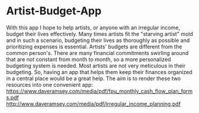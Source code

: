Artist-Budget-App
=================
With this app I hope to help artists, or anyone with an irregular income, budget their lives effectively. Many times artists fit the "starving artist" mold and in such a scenario, budgeting their lives as thoroughly as possible and prioritizing expenses is essential. Artists' budgets are different from the common person's. There are many financial commitments swirling around that are not constant from month to month, so a more personalized budgeting system is needed. Most artists are not very meticulous in their budgeting. So, having an app that helps them keep their finances organized in a central place would be a great help.
The aim is to render these two resources into one convenient app:
https://www.daveramsey.com/media/pdf/fpu_monthly_cash_flow_plan_forms.pdf
http://www.daveramsey.com/media/pdf/irregular_income_planning.pdf

